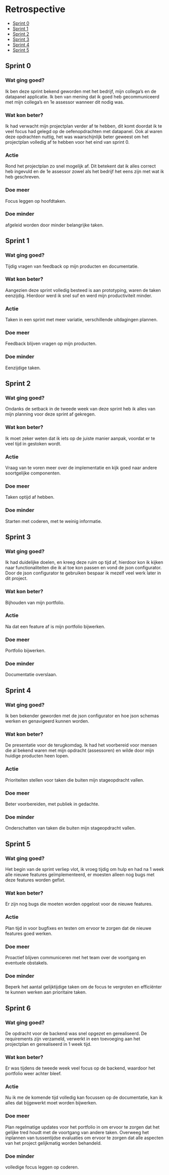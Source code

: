 # Retrospective
- [Sprint 0](#sprint-0)
- [Sprint 1](#sprint-1)
- [Sprint 2](#sprint-2)
- [Sprint 3](#sprint-3)
- [Sprint 4](#sprint-4)
- [Sprint 5](#sprint-5)

## Sprint 0
### Wat ging goed?
Ik ben deze sprint bekend geworden met het bedrijf, mijn collega’s en de datapanel applicatie. Ik ben van mening dat ik goed heb gecommuniceerd met mijn collega’s en 1e assessor wanneer dit nodig was.

### Wat kon beter?
Ik had verwacht mijn projectplan verder af te hebben, dit komt doordat ik te veel focus had gelegd op de oefenopdrachten met datapanel. Ook al waren deze opdrachten nuttig, het was waarschijnlijk beter geweest om het projectplan volledig af te hebben voor het eind van sprint 0.

### Actie
Rond het projectplan zo snel mogelijk af. Dit betekent dat ik alles correct heb ingevuld en de 1e assessor zowel als het bedrijf het eens zijn met wat ik heb geschreven.

### Doe meer
Focus leggen op hoofdtaken.

### Doe minder
afgeleid worden door minder belangrijke taken.

## Sprint 1
### Wat ging goed?
Tijdig vragen van feedback op mijn producten en documentatie.

### Wat kon beter?
Aangezien deze sprint volledig besteed is aan prototyping, waren de taken eenzijdig. Hierdoor werd ik snel suf en werd mijn productiviteit minder.

### Actie
Taken in een sprint met meer variatie, verschillende uitdagingen plannen.

### Doe meer
Feedback blijven vragen op mijn producten.

### Doe minder
Eenzijdige taken.

## Sprint 2
### Wat ging goed?
Ondanks de setback in de tweede week van deze sprint heb ik alles van mijn planning voor deze sprint af gekregen.

### Wat kon beter?
Ik moet zeker weten dat ik iets op de juiste manier aanpak, voordat er te veel tijd in gestoken wordt.

### Actie
Vraag van te voren meer over de implementatie en kijk goed naar andere soortgelijke componenten.

### Doe meer
Taken optijd af hebben.

### Doe minder
Starten met coderen, met te weinig informatie.

## Sprint 3
### Wat ging goed?
Ik had duidelijke doelen, en kreeg deze ruim op tijd af, hierdoor kon ik kijken naar functionaliteiten die ik al toe kon passen en vond de json configurator. Door de json configurator te gebruiken bespaar ik mezelf veel werk later in dit project.

### Wat kon beter?
Bijhouden van mijn portfolio.

### Actie
Na dat een feature af is mijn portfolio bijwerken.

### Doe meer
Portfolio bijwerken.

### Doe minder
Documentatie overslaan.

## Sprint 4
### Wat ging goed?
Ik ben bekender geworden met de json configurator en hoe json schemas werken en genavigeerd kunnen worden.
### Wat kon beter?
De presentatie voor de terugkomdag. Ik had het voorbereid voor mensen die al bekend waren met mijn opdracht (assessoren) en wilde door mijn huidige producten heen lopen. 
### Actie
Prioriteiten stellen voor taken die buiten mijn stageopdracht vallen.
### Doe meer
Beter voorbereiden, met publiek in gedachte.
### Doe minder
Onderschatten van taken die buiten mijn stageopdracht vallen.

## Sprint 5
### Wat ging goed?
Het begin van de sprint verliep vlot, ik vroeg tijdig om hulp en had na 1 week alle nieuwe features geïmplementeerd, er moesten alleen nog bugs met deze features worden gefixt.
### Wat kon beter?
Er zijn nog bugs die moeten worden opgelost voor de nieuwe features.
### Actie
Plan tijd in voor bugfixes en testen om ervoor te zorgen dat de nieuwe features goed werken.
### Doe meer
Proactief blijven communiceren met het team over de voortgang en eventuele obstakels.
### Doe minder
Beperk het aantal gelijktijdige taken om de focus te vergroten en efficiënter te kunnen werken aan prioritaire taken.

## Sprint 6
### Wat ging goed?
De opdracht voor de backend was snel opgezet en gerealiseerd. De requirements zijn verzameld, verwerkt in een toevoeging aan het projectplan en gerealiseerd in 1 week tijd.
### Wat kon beter?
Er was tijdens de tweede week veel focus op de backend, waardoor het portfolio weer achter bleef.
### Actie
Nu ik me de komende tijd volledig kan focussen op de documentatie, kan ik alles dat bijgewerkt moet worden bijwerken.
### Doe meer
Plan regelmatige updates voor het portfolio in om ervoor te zorgen dat het gelijke tred houdt met de voortgang van andere taken.
Overweeg het inplannen van tussentijdse evaluaties om ervoor te zorgen dat alle aspecten van het project gelijkmatig worden behandeld.
### Doe minder
volledige focus leggen op coderen.



